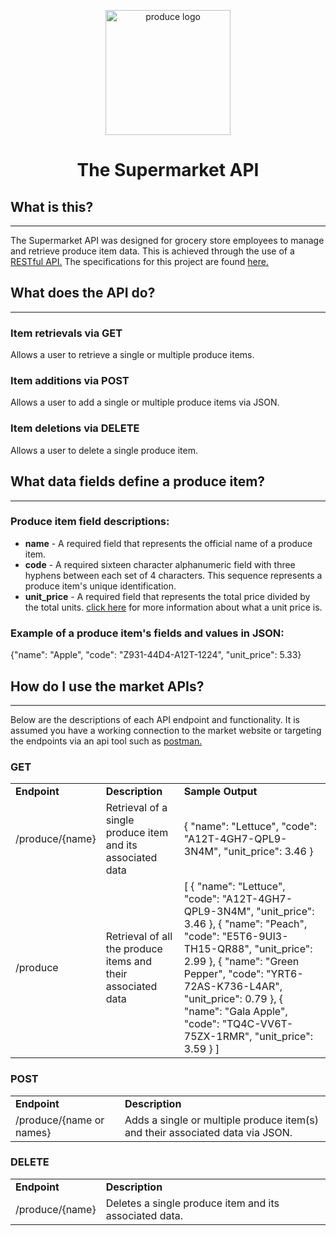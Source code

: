 <p align="center">
  <img width="200" src="https://media.istockphoto.com/photos/colorful-vegetables-and-fruits-vegan-food-in-rainbow-colors-picture-id1284690585?s=612x612" alt="produce logo">
</p>
<h1 align="center">The Supermarket API</h1>


<h2>What is this?</h2>
<hr>
<p> The Supermarket API was designed for grocery store employees to manage and retrieve 
produce item data. This is achieved through the use of a <a href="https://www.redhat.com/en/topics/api/what-is-a-rest-api">RESTful API.</a>
The specifications for this project are found <a href="https://gist.github.com/tomtoday/ef8e8c01582036ce3edc42fee44a3691">here.</a></p>


<h2>What does the API do?</h2>
<hr>
<h3>Item retrievals via GET</h3>
<p>Allows a user to retrieve a single or multiple produce items.</p>
<h3>Item additions via POST</h3>
<p>Allows a user to add a single or multiple produce items via JSON.</p>
<h3>Item deletions via DELETE</h3>
<p>Allows a user to delete a single produce item.</p>

<h2>What data fields define a produce item?</h2>
<hr>
<h3>Produce item field descriptions:</h3>
<ul>
  <li><b>name</b> - A required field that represents the official name of a produce item.</li>
  <li><b>code</b> - A required sixteen character alphanumeric field with three hyphens between each set of 4 characters. This sequence represents a produce item's unique identification. </li>
  <li><b>unit_price</b> - A required field that represents the total price divided by the total units.
<a href="https://www.onlinemathlearning.com/unit-price.html">click here</a> for more information about what a unit price is.</li>
</ul>

<h3>Example of a produce item's fields and values in JSON:</h3>
{"name": "Apple", "code": "Z931-44D4-A12T-1224", "unit_price": 5.33}

<h2>How do I use the market APIs?</h2>
<hr>
Below are the descriptions of each API endpoint and functionality. It is assumed you have a working connection 
to the market website or targeting the endpoints via an api tool such as <a href="https://www.postman.com/">postman.</a>
<h3>GET</h3>
<table>
  <tr>
    <td><b>Endpoint</b></td>
    <td><b>Description</b></td>
    <td><b>Sample Output</b></td>
  </tr>
  <tr>
    <td>/produce/{name}</td>
    <td>Retrieval of a single produce item and its associated data</td>
    <td>{
    "name": "Lettuce",
    "code": "A12T-4GH7-QPL9-3N4M",
    "unit_price": 3.46
}</td>
  </tr>
  <tr>
    <td>/produce</td>
    <td>Retrieval of all the produce items and their associated data</td>
    <td>[
    {
        "name": "Lettuce",
        "code": "A12T-4GH7-QPL9-3N4M",
        "unit_price": 3.46
    },
    {
        "name": "Peach",
        "code": "E5T6-9UI3-TH15-QR88",
        "unit_price": 2.99
    },
    {
        "name": "Green Pepper",
        "code": "YRT6-72AS-K736-L4AR",
        "unit_price": 0.79
    },
    {
        "name": "Gala Apple",
        "code": "TQ4C-VV6T-75ZX-1RMR",
        "unit_price": 3.59
    }
]</td>
  </tr>
</table>


<h3>POST</h3>
<table>
  <tr>
    <td><b>Endpoint</b></td>
    <td><b>Description</b></td>
  </tr>
  <tr>
    <td>/produce/{name or names}</td>
    <td>Adds a single or multiple produce item(s) and their associated data via JSON.</td>
  </tr>
</table>

<h3>DELETE</h3>
<table>
  <tr>
    <td><b>Endpoint</b></td>
    <td><b>Description</b></td>
  </tr>
  <tr>
    <td>/produce/{name}</td>
    <td>Deletes a single produce item and its associated data.</td>
  </tr>
</table>








